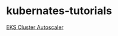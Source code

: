 # kubernates-tutorials

[EKS Cluster Autoscaler](https://github.com/prem54/kubernates-tutorials/blob/main/cluster-autoscaler/README.md)
